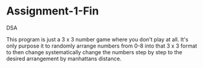 # Assignment-1-Fin
DSA

This program is just a 3 x 3 number game where you don't play at all. It's only purpose it to randomly arrange numbers from 0-8 into that 3 x 3
format to then change systematically change the numbers step by step to the desired arrangement by manhattans distance.

